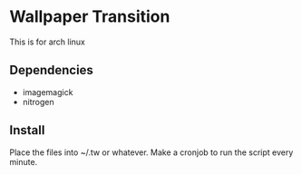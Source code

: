 # Wallpaper Transition

This is for arch linux

## Dependencies

- imagemagick
- nitrogen

## Install

Place the files into ~/.tw or whatever.
Make a cronjob to run the script every minute.
